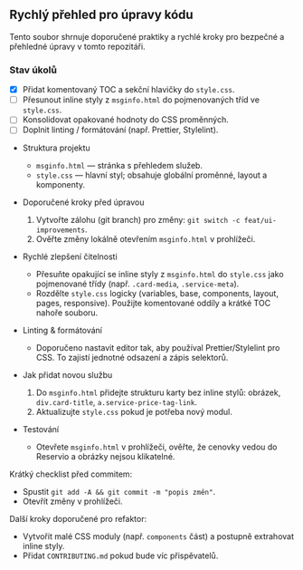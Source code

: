 ## Rychlý přehled pro úpravy kódu

Tento soubor shrnuje doporučené praktiky a rychlé kroky pro bezpečné a přehledné úpravy v tomto repozitáři.

### Stav úkolů

- [x] Přidat komentovaný TOC a sekční hlavičky do `style.css`.
- [ ] Přesunout inline styly z `msginfo.html` do pojmenovaných tříd ve `style.css`.
- [ ] Konsolidovat opakované hodnoty do CSS proměnných.
- [ ] Doplnit linting / formátování (např. Prettier, Stylelint).

- Struktura projektu
  - `msginfo.html` — stránka s přehledem služeb.
  - `style.css` — hlavní styl; obsahuje globální proměnné, layout a komponenty.

- Doporučené kroky před úpravou
  1. Vytvořte zálohu (git branch) pro změny: `git switch -c feat/ui-improvements`.
  2. Ověřte změny lokálně otevřením `msginfo.html` v prohlížeči.

- Rychlé zlepšení čitelnosti
  - Přesuňte opakující se inline styly z `msginfo.html` do `style.css` jako pojmenované třídy (např. `.card-media`, `.service-meta`).
  - Rozdělte `style.css` logicky (variables, base, components, layout, pages, responsive). Použijte komentované oddíly a krátké TOC nahoře souboru.

- Linting & formátování
  - Doporučeno nastavit editor tak, aby používal Prettier/Stylelint pro CSS. To zajistí jednotné odsazení a zápis selektorů.

- Jak přidat novou službu
  1. Do `msginfo.html` přidejte strukturu karty bez inline stylů: obrázek, `div.card-title`, `a.service-price-tag-link`.
  2. Aktualizujte `style.css` pokud je potřeba nový modul.

- Testování
  - Otevřete `msginfo.html` v prohlížeči, ověřte, že cenovky vedou do Reservio a obrázky nejsou klikatelné.

Krátký checklist před commitem:
- Spustit `git add -A && git commit -m "popis změn"`.
- Otevřít změny v prohlížeči.

Další kroky doporučené pro refaktor:
- Vytvořit malé CSS moduly (např. `components` část) a postupně extrahovat inline styly.
- Přidat `CONTRIBUTING.md` pokud bude víc přispěvatelů.
